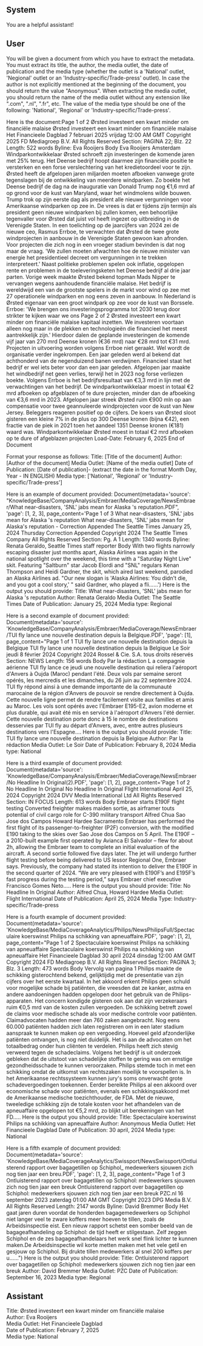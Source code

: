 ## System

You are a helpful assistant!

## User


You will be given a document from which you have to extract the metadata. You must extract its title, the author, the media outlet, the date of publication and the media type (whether the outlet is a 'National' outlet, 'Negional' outlet or an 'Industry-specific/Trade-press' outlet). 
In case the author is not explicitly mentioned at the beginning of the document, you should return the value "Anonymous".
When extracting the media outlet, you should return the name of the media outlet without any extension like ".com", ".nl", ".fr", etc.
The value of the media type should be one of the following: 'National', 'Regional' or 'Industry-specific/Trade-press'.
                           
Here is the document:Page 1 of 2
Ørsted investeert een kwart minder om financiële malaise
Ørsted investeert een kwart minder om financiële malaise
Het Financieele Dagblad
7 februari 2025 vrijdag 12:00 AM GMT
Copyright 2025 FD Mediagroep B.V. All Rights Reserved
Section: PAGINA 22; Blz. 22
Length: 522 words
Byline: Eva Rooijers
Body
Eva Rooijers
Amsterdam
Windparkontwikkelaar Ørsted schroeft zijn investeringen de komende jaren met 25% terug. Het Deense bedrijf 
hoopt daarmee zijn financiële positie te versterken en een forse verslechtering van het kredietoordeel voor te zijn.
Ørsted heeft de afgelopen jaren miljarden moeten afboeken vanwege grote tegenslagen bij de ontwikkeling van 
meerdere windparken. Zo boekte het Deense bedrijf de dag na de inauguratie van Donald Trump nog €1,6 mrd af 
op grond voor de kust van Maryland, waar het windmolens wilde bouwen. Trump trok op zijn eerste dag als 
president alle nieuwe vergunningen voor Amerikaanse windparken op zee in. De vrees is dat er tijdens zijn termijn 
als president geen nieuwe windparken bij zullen komen, een behoorlijke tegenvaller voor Ørsted dat juist vol heeft 
ingezet op uitbreiding in de Verenigde Staten.
In een toelichting op de jaarcijfers van 2024 zei de nieuwe ceo, Rasmus Errboe, te verwachten dat Ørsted de twee 
grote windprojecten in aanbouw in de Verenigde Staten gewoon kan afronden. Voor projecten die zich nog in een 
vroeger stadium bevinden is dat nog maar de vraag. 'We zullen moeten afwachten hoe de nieuwe minister van 
energie het presidentieel decreet om vergunningen in te trekken interpreteert.' Naast politieke problemen spelen 
ook inflatie, opgelopen rente en problemen in de toeleveringsketen het Deense bedrijf al drie jaar parten. Vorige 
week maakte Ørsted bekend topman Mads Nipper te vervangen wegens aanhoudende financiële malaise. Het 
bedrijf is wereldwijd een van de grootste spelers in de markt voor wind op zee met 27 operationele windparken en 
nog eens zeven in aanbouw. In Nederland is Ørsted eigenaar van een groot windpark op zee voor de kust van 
Borssele. Errboe: 'We brengen ons investeringsprogramma tot 2030 terug door strikter te kijken waar we ons 
Page 2 of 2
Ørsted investeert een kwart minder om financiële malaise
kapitaal inzetten. We investeren voortaan alleen nog maar in de plekken en technologieën die financieel het meest 
aantrekkelijk zijn.'  Hierdoor dalen de geplande investeringen de komende vijf jaar van 270 mrd Deense kronen 
(€36 mrd) naar €28 mrd tot €31 mrd. Projecten in uitvoering worden volgens Errboe niet geraakt. Wel wordt de 
organisatie verder ingekrompen. Een jaar geleden werd al bekend dat achthonderd van de negenduizend banen 
verdwijnen. Financieel staat het bedrijf er wel iets beter voor dan een jaar geleden. Afgelopen jaar maakte het 
windbedrijf net geen verlies, terwijl het in 2023 nog forse verliezen boekte. Volgens Errboe is het bedrijfsresultaat 
van €3,3 mrd in lijn met de verwachtingen van het bedrijf. De windparkontwikkelaar moest in totaal €2 mrd 
afboeken op afgeblazen of te dure projecten, minder dan de afboeking van €3,6 mrd in 2023. Afgelopen jaar streek 
Ørsted ruim €900 mln op aan compensatie voor twee geannuleerde windprojecten voor de kust van New Jersey. 
Beleggers reageren positief op de cijfers. De koers van Ørsted sloot gisteren een kleine 7% in de plus op 300 
Deense kronen (bijna €42), een fractie van de piek in 2021 toen het aandeel 1351 Deense kronen (€181) waard 
was.
Windparkontwikkelaar Ørsted moest in totaal €2 mrd afboeken op te dure of afgeblazen projecten
Load-Date: February 6, 2025
End of Document

Format your response as follows:
Title: [Title of the document]
Author: [Author of the document]
Media Outlet: [Name of the media outlet]
Date of Publication: [Date of publication]- (extract the date in the format Month Day, Year - IN ENGLISH)
Media type: ['National', 'Regional' or 'Industry-specific/Trade-press']

Here is an example of document provided: Document(metadata='source': "KnowledgeBase/CompanyAnalysis/Embraer/MediaCoverage/NewsEmbraer/What near-disasters, 'SNL' jabs mean for Alaska 's reputation.PDF", 'page': [1, 2, 3], page_content='Page 1 of 3
What near-disasters, 'SNL' jabs mean for Alaska 's reputation
What near-disasters, 'SNL' jabs mean for Alaska's reputation - Correction 
Appended
The Seattle Times
January 25, 2024 Thursday
 Correction Appended
Copyright 2024 The Seattle Times Company All Rights Reserved
Section: Pg. A 1
Length: 1340 words
Byline: Renata Geraldo, Seattle Times staff reporter
Body
With two flights narrowly escaping disaster just months apart, Alaska Airlines was again in the national spotlight 
over the weekend, this time with a "Saturday Night Live" skit.
Featuring "Saltburn" star Jacob Elordi and "SNL" regulars Kenan Thompson and Heidi Gardner, the skit, which 
aired last weekend, parodied an Alaska Airlines ad. "Our new slogan is 'Alaska Airlines: You didn't die, and you got 
a cool story,' " said Gardner, who played a fli......')
Here is the output you should provide:
Title: What near-disasters, 'SNL' jabs mean for Alaska 's reputation
Author: Renata Geraldo
Media Outlet: The Seattle Times
Date of Publication: January 25, 2024
Media type: Regional

Here is a second example of document provided: Document(metadata='source': 'KnowledgeBase/CompanyAnalysis/Embraer/MediaCoverage/NewsEmbraer/TUI fly lance une nouvelle destination depuis la Belgique.PDF', 'page': [1], page_content="Page 1 of 1
TUI fly lance une nouvelle destination depuis la Belgique
TUI fly lance une nouvelle destination depuis la Belgique
Le Soir
jeudi 8 février 2024
Copyright 2024 Rossel & Cie. S.A. tous droits réservés
Section: NEWS
Length: 156 words
Body
 Par la rédaction
 L a compagnie aérienne TUI fly lance ce jeudi une nouvelle destination qui reliera l'aéroport d'Anvers à Oujda 
(Maroc) pendant l'été. Deux vols par semaine seront opérés, les mercredis et les dimanches, du 26 juin au 22 
septembre 2024.
 TUI fly répond ainsi à une demande importante de la communauté marocaine de la région d'Anvers de pouvoir se 
rendre directement à Oujda. Cette nouvelle ligne permet de rendre facilement visite aux familles et amis au Maroc. 
Les vols sont opérés avec l'Embraer E195-E2, avion moderne et plus durable, qui avait été mis en service à 
l'aéroport d'Anvers l'été dernier.
 Cette nouvelle destination porte donc à 15 le nombre de destinations desservies par TUI fly au départ d'Anvers, 
avec, entre autres plusieurs destinations vers l'Espagne....
Here is the output you should provide:
Title: TUI fly lance une nouvelle destination depuis la Belgique
Author: Par la rédaction
Media Outlet: Le Soir
Date of Publication: February 8, 2024
Media type: National

Here is a third example of document provided: Document(metadata='source': 'KnowledgeBase/CompanyAnalysis/Embraer/MediaCoverage/NewsEmbraer/No Headline In Original(2).PDF', 'page': [1, 2], page_content='Page 1 of 2
No Headline In Original
No Headline In Original
Flight International
April 25, 2024
Copyright 2024 DVV Media International Ltd All Rights Reserved
Section: IN FOCUS
Length: 613 words
Body
Embraer starts E190F flight testing
Converted freighter makes maiden sortie, as airframer touts potential of civil cargo role for C-390 military transport
Alfred Chua Sao Jose dos Campos
Howard Hardee Sacramento
Embraer has performed the first flight of its passenger-to-freighter (P2F) conversion, with the modified E190 taking 
to the skies over Sao Jose dos Campos on 5 April.
The E190F – a 2010-built example first operated by Avianca El Salvador – flew for about 2h, allowing the Embraer 
team to complete an ­initial evaluation of the aircraft. A second sortie followed five days later.
The jet will undergo further flight testing ­before being delivered to US lessor Regional One, ­Embraer says.
Previously, the company had stated its intention to deliver the E190F in the second quarter of 2024.
“We are very pleased with E190F’s and E195F’s fast progress during the testing period,” says Embraer chief 
­executive Francisco Gomes Neto.....
Here is the output you should provide:
Title: No Headline In Original
Author: Alfred Chua, Howard Hardee
Media Outlet: Flight International
Date of Publication: April 25, 2024
Media Type: Industry-specific/Trade-press

Here is a fourth example of document provided: Document(metadata='source': 'KnowledgeBase/MediaCoverageAnalytics/Philips/NewsPhilipsFull/Spectaculaire koerswinst Philips na schikking van apneuaffaire.PDF', 'page': [1, 2], page_content="Page 1 of 2
Spectaculaire koerswinst Philips na schikking van apneuaffaire
Spectaculaire koerswinst Philips na schikking van apneuaffaire
Het Financieele Dagblad
30 april 2024 dinsdag 12:00 AM GMT
Copyright 2024 FD Mediagroep B.V. All Rights Reserved
Section: PAGINA 3; Blz. 3
Length: 473 words
Body
Vervolg van pagina 1
Philips maakte de schikking gisterochtend bekend, gelijktijdig met de presentatie van zijn cijfers over het eerste 
kwartaal. In het akkoord erkent Philips geen schuld voor mogelijke schade bij patiënten, die vreesden dat ze 
kanker, astma en andere aandoeningen hadden opgelopen door het gebruik van de Philips-apparaten. Het 
concern kondigde gisteren ook aan dat zijn verzekeraars ruim €0,5 mrd van de kosten zullen vergoeden.
De schikking betreft zowel de claims voor medische schade als voor medische controle voor patiënten. 
Claimadvocaten hadden meer dan 760 zaken aangebracht. Nog eens 60.000 patiënten hadden zich laten 
registreren om in een later stadium aanspraak te kunnen maken op een vergoeding. Hoeveel geld afzonderlijke 
patiënten ontvangen, is nog niet duidelijk. Het is aan de advocaten om het totaalbedrag onder hun cliënten te 
verdelen. Philips heeft zich stevig verweerd tegen de schadeclaims. Volgens het bedrijf is uit onderzoek gebleken 
dat de uitstoot van schadelijke stoffen te gering was om ernstige gezondheidsschade te kunnen veroorzaken. 
Philips stemde toch in met een schikking omdat de uitkomst van rechtszaken moeilijk te voorspellen is. In het 
Amerikaanse rechtssysteem kunnen jury's soms onverwacht grote schadevergoedingen toekennen. Eerder 
bereikte Philips al een akkoord over economische schade voor patiënten, evenals een schikkingsakkoord met de 
Amerikaanse medische toezichthouder, de FDA. Met de nieuwe, tweeledige schikking zijn de totale kosten voor het 
afhandelen van de apneuaffaire opgelopen tot €5,2 mrd, zo blijkt uit berekeningen van het FD.....
Here is the output you should provide:
Title: Spectaculaire koerswinst Philips na schikking van apneuaffaire
Author: Anonymous
Media Outlet: Het Financieele Dagblad
Date of Publication: 30 april, 2024
Media type: National

Here is a fifth example of document provided: Document(metadata='source': 'KnowledgeBase/MediaCoverageAnalytics/Swissport/NewsSwissport/Ontluisterend rapport over bagagetillen op Schiphol_ medewerkers sjouwen zich nog tien jaar een breu.PDF', 'page': [1, 2, 3], page_content="Page 1 of 3
Ontluisterend rapport over bagagetillen op Schiphol: medewerkers sjouwen zich nog tien jaar een breuk
Ontluisterend rapport over bagagetillen op Schiphol: medewerkers sjouwen 
zich nog tien jaar een breuk
PZC.nl
16 september 2023 zaterdag 01:00 AM GMT
Copyright 2023 DPG Media B.V. All Rights Reserved
Length: 2147 words
Byline: David Bremmer
Body
Het gaat jaren duren voordat de honderden bagagemedewerkers op Schiphol niet langer  veel te zware koffers 
meer hoeven te tillen, zoals de Arbeidsinspectie eist. Een nieuw rapport schetst een somber beeld van de 
bagageafhandeling op Schiphol: de tijd heeft er stilgestaan. Zelf zeggen Schiphol en de zes bagageafhandelaars 
het werk snel flink lichter te kunnen maken.De Arbeidsinspectie wil korte metten maken met het vele getil en 
gesjouw op Schiphol. Bij drukte tillen medewerkers al snel 200 koffers per u......")
Here is the output you should provide:
Title: Ontluisterend rapport over bagagetillen op Schiphol: medewerkers sjouwen zich nog tien jaar een breuk
Author: David Bremmer
Media Outlet: PZC
Date of Publication: September 16, 2023
Media type: Regional


## Assistant

Title: Ørsted investeert een kwart minder om financiële malaise  
Author: Eva Rooijers  
Media Outlet: Het Financieele Dagblad  
Date of Publication: February 7, 2025  
Media type: National

